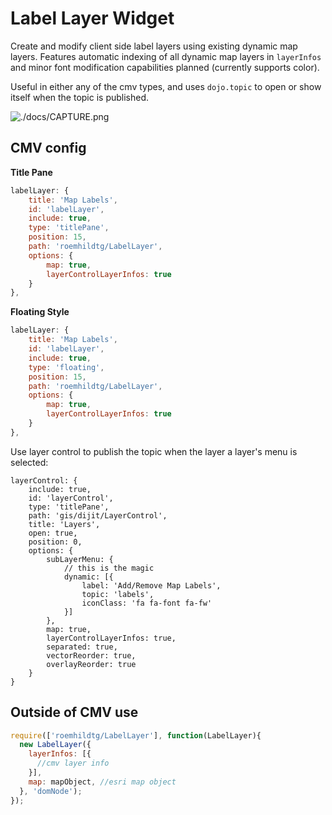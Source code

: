 # Label Layer Widget

Create and modify client side label layers using existing dynamic map layers. Features
automatic indexing of all dynamic map layers in `layerInfos` and minor font
modification capabilities planned (currently supports color).

Useful in either any of the cmv types, and uses `dojo.topic` to open or show itself
when the topic is published.

![./docs/CAPTURE.png](./docs/CAPTURE.png)

## CMV config

**Title Pane**

```javascript
labelLayer: {
    title: 'Map Labels',
    id: 'labelLayer',
    include: true,
    type: 'titlePane',
    position: 15,
    path: 'roemhildtg/LabelLayer',
    options: {
        map: true,
        layerControlLayerInfos: true
    }
},
```

**Floating Style**

```javascript
labelLayer: {
    title: 'Map Labels',
    id: 'labelLayer',
    include: true,
    type: 'floating',
    position: 15,
    path: 'roemhildtg/LabelLayer',
    options: {
        map: true,
        layerControlLayerInfos: true
    }
},
```

Use layer control to publish the topic when the layer a layer's menu is selected:

```
layerControl: {
    include: true,
    id: 'layerControl',
    type: 'titlePane',
    path: 'gis/dijit/LayerControl',
    title: 'Layers',
    open: true,
    position: 0,
    options: {
        subLayerMenu: {
            // this is the magic
            dynamic: [{
                label: 'Add/Remove Map Labels',
                topic: 'labels',
                iconClass: 'fa fa-font fa-fw'
            }]
        },
        map: true,
        layerControlLayerInfos: true,
        separated: true,
        vectorReorder: true,
        overlayReorder: true
    }
}

```

## Outside of CMV use

```javascript
require(['roemhildtg/LabelLayer'], function(LabelLayer){
  new LabelLayer({
    layerInfos: [{
      //cmv layer info
    }],
    map: mapObject, //esri map object
  }, 'domNode');
});
```
